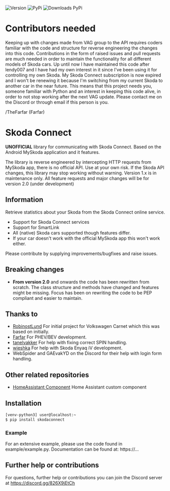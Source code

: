 ![Version](https://img.shields.io/github/v/release/skodaconnect/skodaconnect?include_prereleases)
![PyPi](https://img.shields.io/pypi/v/skodaconnect?label=latest%20pypi)
![Downloads PyPi](https://img.shields.io/pypi/dm/skodaconnect)

# **Contributors needed**
Keeping up with changes made from VAG group to the API requires coders familiar with the code and structure for reverse engineering the changes into this code. Contributions in the form of raised issues and pull requests are much needed in order to maintain the functionality for all different models of Skoda cars.
Up until now I have maintained this code after lendy007 and I have had my own interest in it since I've been using it for controlling my own Skoda. My Skoda Connect subscription is now expired and I won't be renewing it because I'm switching from my current Skoda to another car in the near future. This means that this project needs you, someone familiar with Python and an interest in keeping this code alive, in order to not stop working after the next VAG update.
Please contact me on the Discord or through email if this person is you.

/TheFarfar (Farfar)

# Skoda Connect
**UNOFFICIAL** library for communicating with Skoda Connect.
Based on the Android MySkoda application and it features.

The library is reverse engineered by intercepting HTTP requests from
MySkoda app, there is no official API. Use at your own risk.
If the Skoda API changes, this library may stop working without warning.
Version 1.x is in maintenance only.
All feature requests and major changes will be for version 2.0 (under development)

## Information

Retrieve statistics about your Skoda from the Skoda Connect online service.
* Support for Skoda Connect services
* Support for SmartLink
* All (native) Skoda cars supported though features differ.
* If your car doesn't work with the official MySkoda app this won't work either.

Please contribute by supplying improvements/bugfixes and raise issues.

## Breaking changes

- **From version 2.0** and onwards the code has been rewritten from scratch.
The class structure and methods have changed and features might be missing.
Focus has been on rewriting the code to be PEP compliant and easier to maintain.

## Thanks to

- [RobinostLund](https://github.com/robinostlund/volkswagencarnet)
    For initial project for Volkswagen Carnet which this was based on initially.
- [Farfar](https://github.com/Farfar)
    For PHEV/BEV development.
- [tanelvakker](https://github.com/tanelvakker)
    For help with fixing correct SPIN handling.
- [wieshka](https://github.com/wieshka)
    For help with Skoda Enyaq iV development.
- WebSpider and GAEvakYD on the Discord for their help with login form handling.

## Other related repositories

- [HomeAssistant Component](https://github.com/lendy007/homeassistant-skodaconnect)
    Home Assistant custom component

## Installation

```sh
[venv-python3] user@localhost:~
$ pip install skodaconnect
```

### Example

For an extensive example, please use the code found in example/example.py.
Documentation can be found at: https://...

## Further help or contributions
For questions, further help or contributions you can join the Discord server at https://discord.gg/826X9jEtCh

